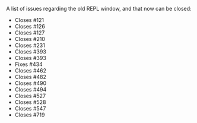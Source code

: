 A list of issues regarding the old REPL window, and that now can be closed:

- Closes #121
- Closes #126
- Closes #127
- Closes #210
- Closes #231
- Closes #393
- Closes #393
- Fixes #434
- Closes #462
- Closes #482
- Closes #490
- Closes #494
- Closes #527
- Closes #528
- Closes #547
- Closes #719